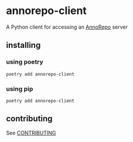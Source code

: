 # annorepo-client

A Python client for accessing an [AnnoRepo](https://github.com/brambg/annorepo) server

## installing

### using poetry

```
poetry add annorepo-client
```

### using pip

```
poetry add annorepo-client
```



## contributing

See [CONTRIBUTING](CONTRIBUTING.md)